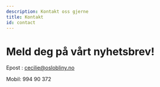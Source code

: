 ```yaml
---
description: Kontakt oss gjerne
title: Kontakt
id: contact
---
```

# Meld deg på vårt nyhetsbrev!

Epost : cecilie@oslobliny.no

Mobil: 994 90 372
